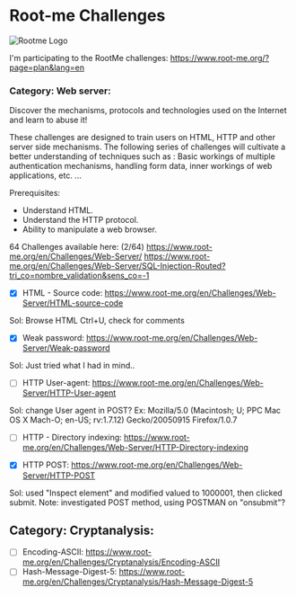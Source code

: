 # Root-me Challenges

![Rootme Logo](https://www.georgestaupin.com/wp-content/uploads/2020/01/rootMe-logo1.png)   

I'm participating to the RootMe challenges: https://www.root-me.org/?page=plan&lang=en

### Category: Web server:

Discover the mechanisms, protocols and technologies used on the Internet and learn to abuse it!

These challenges are designed to train users on HTML, HTTP and other server side mechanisms. The following series of challenges will cultivate a better understanding of techniques such as : Basic workings of multiple authentication mechanisms, handling form data, inner workings of web applications, etc. ...

Prerequisites:
- Understand HTML.
- Understand the HTTP protocol.
- Ability to manipulate a web browser.

64 Challenges available here: (2/64)
https://www.root-me.org/en/Challenges/Web-Server/
https://www.root-me.org/en/Challenges/Web-Server/SQL-Injection-Routed?tri_co=nombre_validation&sens_co=-1


- [x] HTML - Source code: https://www.root-me.org/en/Challenges/Web-Server/HTML-source-code

Sol: Browse HTML Ctrl+U, check for comments
- [x] Weak password: https://www.root-me.org/en/Challenges/Web-Server/Weak-password

Sol: Just tried what I had in mind..
- [ ] HTTP User-agent: https://www.root-me.org/en/Challenges/Web-Server/HTTP-User-agent

Sol: change User agent in POST? Ex: Mozilla/5.0 (Macintosh; U; PPC Mac OS X Mach-O; en-US; rv:1.7.12) Gecko/20050915 Firefox/1.0.7 
- [ ] HTTP - Directory indexing: https://www.root-me.org/en/Challenges/Web-Server/HTTP-Directory-indexing

- [x] HTTP POST: https://www.root-me.org/en/Challenges/Web-Server/HTTP-POST

Sol: used "Inspect element" and modified valued to 1000001, then clicked submit.
Note: investigated POST method, using POSTMAN on "onsubmit"?

## Category: Cryptanalysis:
- [ ] Encoding-ASCII: https://www.root-me.org/en/Challenges/Cryptanalysis/Encoding-ASCII
- [ ] Hash-Message-Digest-5: https://www.root-me.org/en/Challenges/Cryptanalysis/Hash-Message-Digest-5

